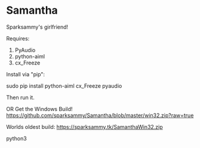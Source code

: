 # Samantha

Sparksammy's girlfriend!

Requires:

1. PyAudio
2. python-aiml
3. cx_Freeze

Install via "pip":

sudo pip install python-aiml cx_Freeze pyaudio

Then run it.

OR Get the Windows Build!
https://github.com/sparksammy/Samantha/blob/master/win32.zip?raw=true

Worlds oldest build:
https://sparksammy.tk/SamanthaWin32.zip

python3
